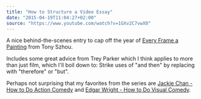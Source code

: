 ```yaml
---
title: "How to Structure a Video Essay"
date: "2015-04-19T11:04:27+02:00"
source: "https://www.youtube.com/watch?v=1GXv2C7vwX0"
---
```


A nice behind-the-scenes entry to cap off the year of [Every Frame a Painting](https://www.youtube.com/channel/UCjFqcJQXGZ6T6sxyFB-5i6A) from Tony Szhou.

Includes some great advice from Trey Parker which I think applies to more than just film, which I'll boil down to: Strike uses of "and then" by replacing with "therefore" or "but".

Perhaps not surprising that my favorites from the series are [Jackie Chan - How to Do Action Comedy](https://www.youtube.com/watch?v=Z1PCtIaM_GQ) and [Edgar Wright - How to Do Visual Comedy](https://www.youtube.com/watch?v=3FOzD4Sfgag).
